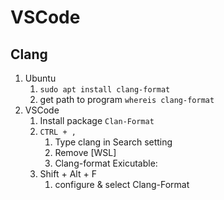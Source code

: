 # VSCode

## Clang
1. Ubuntu
    1. `sudo apt install clang-format`
    1. get path to program
        `whereis clang-format`
1. VSCode
    1. Install package `Clan-Format`
    1. `CTRL + ,`
        1. Type clang in Search setting
        1. Remove [WSL]
        1. Clang-format Exicutable: <path to program>
    1. Shift + Alt + F
        1. configure & select Clang-Format

